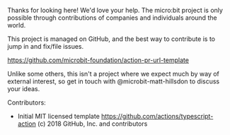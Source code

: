 Thanks for looking here! We'd love your help. The micro:bit project is only
possible through contributions of companies and individuals around the world.

This project is managed on GitHub, and the best way to contribute is to jump in
and fix/file issues.

https://github.com/microbit-foundation/action-pr-url-template

Unlike some others, this isn't a project where we expect much by way of
external interest, so get in touch with @microbit-matt-hillsdon to discuss
your ideas.

Contributors:

- Initial MIT licensed template
  https://github.com/actions/typescript-action (c) 2018 GitHub, Inc.
  and contributors
